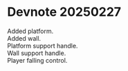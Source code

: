 # Devnote 20250227

Added platform.  
Added wall.  
Platform support handle.  
Wall support handle.  
Player falling control.  
